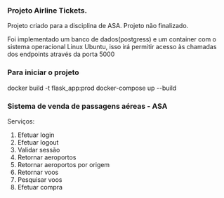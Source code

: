 ### Projeto Airline Tickets.

Projeto criado para a disciplina de ASA.
Projeto não finalizado.

Foi implementado um banco de dados(postgress) e um container com o sistema operacional Linux Ubuntu, isso irá permitir acesso às chamadas dos endpoints através da porta 5000

### Para iniciar o projeto

docker build -t flask_app:prod 
docker-compose up --build

### Sistema de venda de passagens aéreas - ASA

Serviços: 
1. Efetuar login 
2. Efetuar logout
3. Validar sessão
4. Retornar aeroportos
5. Retornar aeroportos por origem
6. Retornar voos
7. Pesquisar voos
8. Efetuar compra


